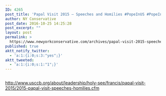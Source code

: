 ```yaml
---
ID: 4265
post_title: 'Papal Visit 2015 – Speeches and Homilies #PopeInUS #PopeInDC #PopeInNYC #PopeInPhilly'
author: NY Conservative
post_date: 2016-10-25 14:25:28
post_excerpt: ""
layout: post
permalink: >
  https://www.newyorkconservative.com/archives/papal-visit-2015-speeches-and-homilies-popeinus-popeindc-popeinnyc-popeinphilly/
published: true
aktt_notify_twitter:
  - 'a:1:{i:0;s:3:"yes";}'
aktt_tweeted:
  - 'a:1:{i:0;s:1:"1";}'
---
```

<p><img src="http://www.newyorkconservative.com/wp-content/uploads/2015/09/092715_2157_PapalVisit21.jpg" alt="" />
	</p><p><a href="http://www.usccb.org/about/leadership/holy-see/francis/papal-visit-2015/2015-papal-visit-speeches-homilies.cfm">http://www.usccb.org/about/leadership/holy-see/francis/papal-visit-2015/2015-papal-visit-speeches-homilies.cfm</a>
	</p>